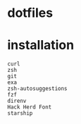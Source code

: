 # dotfiles
# installation
```shell
curl
zsh
git
exa
zsh-autosuggestions
fzf
direnv
Hack Herd Font
starship
```
